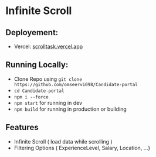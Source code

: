 # Infinite Scroll 
## Deployement:
* Vercel: [scrolltask.vercel.app](https://scrolltask.vercel.app/)
## Running Locally:
* Clone Repo using ```git clone https://github.com/omseervi098/Candidate-portal```
* ```cd Candidate-portal```
* ```npm i --force```
* ```npm start``` for running in dev
* ```npm build``` for running in production or building 
## Features
* Infinite Scroll ( load data while scrolling )
* Filtering Options ( ExperienceLevel, Salary, Location, ...}
